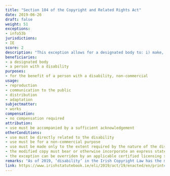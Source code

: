 ```yaml
---
title: "Section 104 of the Copyright and Related Rights Act"
date: 2019-06-26 
draft: false
weight: 51
exceptions:
- info53b
jurisdictions:
- IE
score: 2
description: "This exception allows for a designated body to: i) make, or cause to be made, a copy of a work for the purpose of modifying the copy; ii) supply the modified copy of the work to a person with a disability; iii) supply the modified copy of the work to another designated body; iv) receive a modified copy of the work from another designated body, or a person with a disability; v) supply the modified copy of the work that it has received to a person with a disability, or another designated body. The use must be for the benefit of a person with a disability, must be directly related to the disability, must be for a non-commercial purpose and made only to the extent required by the nature of the disability. The modified copy concerned must bear or otherwise incorporate an express statement to the effect that the copy has been made under this scheme and must be accompanied by a sufficient acknowledgement. The exception does not apply where there is a certified licensing scheme applicable and the designated body or person with a disability making, or causing to be made, a modified copy of that work knew or ought to have been aware of the existence of the licensing scheme." 
beneficiaries:
- a designated body
- a person with a disability
purposes: 
- for the benefit of a person with a disability, non-commercial
usage:
- reproduction
- communication to the public
- distribution
- adaptation
subjectmatter:
- works
compensation:
- no compensation required
attribution: 
- use must be accompanied by a sufficient acknowledgement
otherConditions: 
- use must be directly related to the disability
- use must be for a non-commercial purpose 
- use must be made only to the extent required by the nature of the disability
- the modified copy must bear or otherwise incorporate an express statement to the effect that the copy has been made under this exception 
- the exception can be overriden by an applicable certified licensing scheme, if the designated body or person with a disability making, or causing to be made, a modified copy of the work knew or ought to have been aware of the existence of the licensing scheme
remarks: "As of 2019, ‘disability’ in the Irish Copyright Law has the meaning assigned to it in section 2 of the Disability Act 2005, according to which 'disability', in relation to a person, means a substantial restriction in the capacity of the person to carry on a profession, business or occupation in the State or to participate in social or cultural life in the State by reason of an enduring physical, sensory, mental health or intellectual impairment.<br /><br />Before 2019 Ireland had a more general disability exception. The 2019 ammendment detailed the regime and provided for contractual override in the law.<br /><br />Under Section 104B, added in 2019, the publisher of a relevant work must make or cause to be made at least one electronic form of the work which enables copies of the work to be made without undue difficulty, which are easily navigated, and which are capable of being modified. Unlike the general provision of Section 104, here any terms of a licence granted on foot of the general licensing scheme that purports to restrict this obligation shall be unenforceable.<br /><br />The publisher of a relevant work who is the subject of a relevant request may, by notice in writing given to the designated body which made the request, decline to comply with the request until the publisher receives a payment to cover the reasonable costs of the publisher that would be incurred in complying with the request. ‘Relevant request’ means a request in writing that the publisher deliver, in the manner specified in the request, the relevant material i) in such digital or electronic or other technological form specified in the request and to the address (which may be an electronic address) specified in the request, or ii) by permitting the designated body to access the relevant material. ‘Relevant material’ means the electronic form of a relevant work and any other material required to ensure that such electronic form complies with the requirements of the law.<br /><br />The exception extends to recordings as per Section 252 of the Law, according to which, 'a designated body may make a copy of a recording, for the purpose of modifying that copy to meet the special needs of a person who has a physical or mental disability'. The provision was not modified in 2019, and should not technically be subject to contractual override."
link: https://www.irishstatutebook.ie/eli/2019/act/19/enacted/en/print#sec12
---
```


